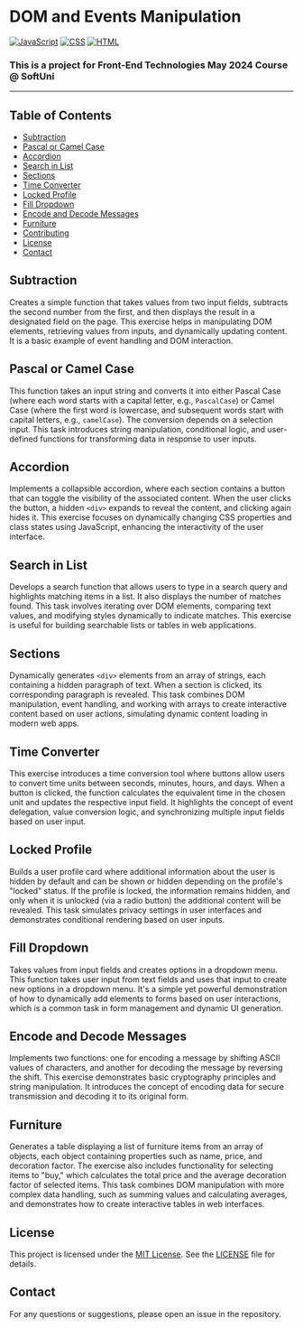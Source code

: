 # DOM and Events Manipulation
[![JavaScript](https://img.shields.io/badge/Made%20with-JavaScript-F7DF1E.svg)](https://developer.mozilla.org/en-US/docs/Web/JavaScript)
[![CSS](https://img.shields.io/badge/Made%20with-CSS-1572B6.svg)](https://developer.mozilla.org/en-US/docs/Web/CSS)
[![HTML](https://img.shields.io/badge/Made%20with-HTML-E34F26.svg)](https://developer.mozilla.org/en-US/docs/Web/HTML)

### This is a project for Front-End Technologies May 2024 Course @ SoftUni
---

## Table of Contents
- [Subtraction](#subtraction)
- [Pascal or Camel Case](#pascal-or-camel-case)
- [Accordion](#accordion)
- [Search in List](#search-in-list)
- [Sections](#sections)
- [Time Converter](#time-converter)
- [Locked Profile](#locked-profile)
- [Fill Dropdown](#fill-dropdown)
- [Encode and Decode Messages](#encode-and-decode-messages)
- [Furniture](#furniture)
- [Contributing](#Contributing)
- [License](#License)
- [Contact](#Contact)

## Subtraction
Creates a simple function that takes values from two input fields, subtracts the second number from the first, and then displays the result in a designated field on the page. This exercise helps in manipulating DOM elements, retrieving values from inputs, and dynamically updating content. It is a basic example of event handling and DOM interaction.

## Pascal or Camel Case
This function takes an input string and converts it into either Pascal Case (where each word starts with a capital letter, e.g., `PascalCase`) or Camel Case (where the first word is lowercase, and subsequent words start with capital letters, e.g., `camelCase`). The conversion depends on a selection input. This task introduces string manipulation, conditional logic, and user-defined functions for transforming data in response to user inputs.

## Accordion
Implements a collapsible accordion, where each section contains a button that can toggle the visibility of the associated content. When the user clicks the button, a hidden `<div>` expands to reveal the content, and clicking again hides it. This exercise focuses on dynamically changing CSS properties and class states using JavaScript, enhancing the interactivity of the user interface.

## Search in List
Develops a search function that allows users to type in a search query and highlights matching items in a list. It also displays the number of matches found. This task involves iterating over DOM elements, comparing text values, and modifying styles dynamically to indicate matches. This exercise is useful for building searchable lists or tables in web applications.

## Sections
Dynamically generates `<div>` elements from an array of strings, each containing a hidden paragraph of text. When a section is clicked, its corresponding paragraph is revealed. This task combines DOM manipulation, event handling, and working with arrays to create interactive content based on user actions, simulating dynamic content loading in modern web apps.

## Time Converter
This exercise introduces a time conversion tool where buttons allow users to convert time units between seconds, minutes, hours, and days. When a button is clicked, the function calculates the equivalent time in the chosen unit and updates the respective input field. It highlights the concept of event delegation, value conversion logic, and synchronizing multiple input fields based on user input.

## Locked Profile
Builds a user profile card where additional information about the user is hidden by default and can be shown or hidden depending on the profile's "locked" status. If the profile is locked, the information remains hidden, and only when it is unlocked (via a radio button) the additional content will be revealed. This task simulates privacy settings in user interfaces and demonstrates conditional rendering based on user inputs.

## Fill Dropdown
Takes values from input fields and creates options in a dropdown menu.
This function takes user input from text fields and uses that input to create new options in a dropdown menu. It's a simple yet powerful demonstration of how to dynamically add elements to forms based on user interactions, which is a common task in form management and dynamic UI generation.

## Encode and Decode Messages
Implements two functions: one for encoding a message by shifting ASCII values of characters, and another for decoding the message by reversing the shift. This exercise demonstrates basic cryptography principles and string manipulation. It introduces the concept of encoding data for secure transmission and decoding it to its original form.

## Furniture
Generates a table displaying a list of furniture items from an array of objects, each object containing properties such as name, price, and decoration factor. The exercise also includes functionality for selecting items to "buy," which calculates the total price and the average decoration factor of selected items. This task combines DOM manipulation with more complex data handling, such as summing values and calculating averages, and demonstrates how to create interactive tables in web interfaces.

## License
This project is licensed under the [MIT License](LICENSE). See the [LICENSE](LICENSE) file for details.

## Contact
For any questions or suggestions, please open an issue in the repository.

